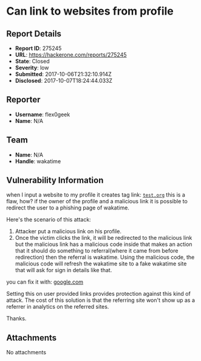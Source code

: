 # Can link to websites from profile

## Report Details
- **Report ID**: 275245
- **URL**: https://hackerone.com/reports/275245
- **State**: Closed
- **Severity**: low
- **Submitted**: 2017-10-06T21:32:10.914Z
- **Disclosed**: 2017-10-07T18:24:44.033Z

## Reporter
- **Username**: flex0geek
- **Name**: N/A

## Team
- **Name**: N/A
- **Handle**: wakatime

## Vulnerability Information
when I input a website to my profile it creates tag link:
<code><a href="http://test.org" rel="nofollow me">test.org</a></code>
this is a flaw, how? if the owner of the profile and a malicious link it is possible to redirect the user to a phishing page of wakatime.

Here's the scenario of this attack:

1) Attacker put a malicious link on his profile.
2) Once the victim clicks the link, it will be redirected to the malicious link but the malicious link has a malicious code inside that makes an action that it should do something to referral(where it came from before redirection) then the referral is wakatime. Using the malicious code, the malicious code will refresh the wakatime site to a fake wakatime site that will ask for sign in details like that.

you can fix it with:
<a href="http://google.com" rel="noreferrer">google.com</a>

Setting this on user provided links provides protection against this kind of attack. The cost of this solution is that the referring site won't show up as a referrer in analytics on the referred sites.

Thanks.

## Attachments
No attachments
